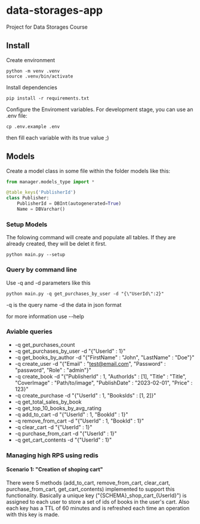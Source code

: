 # data-storages-app
Project for Data Storages Course

## Install
Create environment
```
python -m venv .venv
source .venv/bin/activate
```

Install dependencies
```
pip install -r requirements.txt
```

Configure the Enviroment variables. For development stage, you can use an .env file:

```
cp .env.example .env
```

then fill each variable with its true value ;)

## Models
Create a model class in some file within the folder models like this:

```python
from manager.models_type import *

@table_keys('PublisherId')
class Publisher:
    PublisherId = DBInt(autogenerated=True)
    Name = DBVarchar()
```

### Setup Models

The folowing command will create and populate all tables. If they are already created, they will be delet it first.

```shell
python main.py --setup
```

### Query by command line
Use -q and -d parameters like this

```shell
python main.py -q get_purchases_by_user -d "{\"UserId\":2}"
```

-q is the query name
-d the data in json format

for more information use --help

### Aviable queries
- -q get_purchases_count
- -q get_purchases_by_user -d "{\"UserId\" : 1}"
- -q get_books_by_author -d "{\"FirstName\" : \"John\", \"LastName\" : \"Doe\"}"
- -q create_user -d "{\"Email\" : \"test@email.com\", \"Password\" : \"password\", \"Role\" : \"admin\"}"
- -q create_book -d "{\"PublisherId\" : 1, \"AuthorIds\" : [1], \"Title\" : \"Title\", \"CoverImage\" : \"Path/to/image\", \"PublishDate\" : \"2023-02-01\", \"Price\" : 123}"
- -q create_purchase -d "{\"UserId\" : 1, \"BooksIds\" : [1, 2]}"
- -q get_total_sales_by_book
- -q get_top_10_books_by_avg_rating
- -q add_to_cart -d "{\"UserId\" : 1, \"BookId\" : 1}"
- -q remove_from_cart -d "{\"UserId\" : 1, \"BookId\" : 1}"
- -q clear_cart -d "{\"UserId\" : 1}"
- -q purchase_from_cart -d "{\"UserId\" : 1}"
- -q get_cart_contents -d "{\"UserId\" : 1}"

### Managing high RPS using redis
#### Scenario 1: "Creation of shoping cart"

There were 5 methods (add_to_cart, remove_from_cart, clear_cart, purchase_from_cart, get_cart_contents) implemented to support this functionality. Basically a unique key ("{SCHEMA}\_shop_cart\_{UserId}") is assigned to each user to store a set of ids of books in the user's cart. Also each key has a TTL of 60 minutes and is refreshed each time an operation with this key is made.
